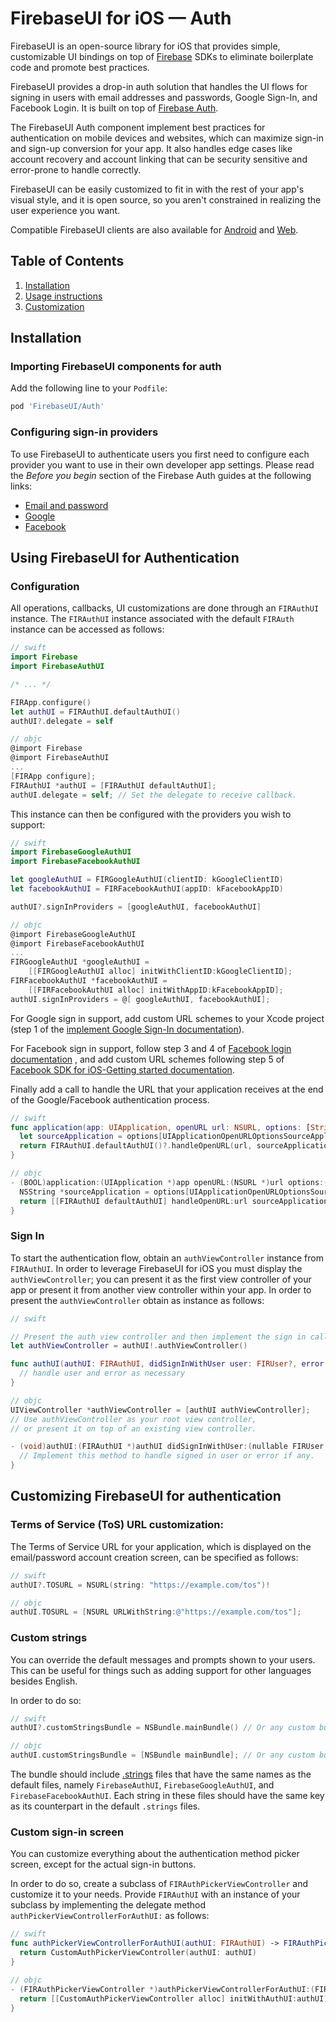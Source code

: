# FirebaseUI for iOS — Auth

FirebaseUI is an open-source library for iOS that provides simple, customizable UI
bindings on top of [Firebase](https://firebase.google.com) SDKs to eliminate
boilerplate code and promote best practices.

FirebaseUI provides a drop-in auth solution that handles the UI flows for
signing in users with email addresses and passwords, Google Sign-In, and
Facebook Login. It is built on top of [Firebase Auth](https://firebase.google.com/docs/auth).

The FirebaseUI Auth component implement best practices for authentication on
mobile devices and websites, which can maximize sign-in and sign-up conversion
for your app. It also handles edge cases like account recovery and account
linking that can be security sensitive and error-prone to handle correctly.

FirebaseUI can be easily customized to fit in with the rest of your app's visual
 style, and it is open source, so you aren't constrained in realizing the user
 experience you want.

Compatible FirebaseUI clients are also available for [Android](https://github.com/firebase/firebaseui-android/tree/master/auth)
and [Web](https://github.com/firebase/firebaseui-web/tree/master/auth).

## Table of Contents

1. [Installation](#installation)
2. [Usage instructions](#using-firebaseui-for-authentication)
3. [Customization](#customizing-firebaseui-for-authentication)

## Installation
### Importing FirebaseUI components for auth
Add the following line to your `Podfile`:
```ruby
pod 'FirebaseUI/Auth'
```

### Configuring sign-in providers
To use FirebaseUI to authenticate users you first need to configure each provider you want to use in
their own developer app settings. Please read the *Before you begin* section of the Firebase
Auth guides at the following links:

- [Email and password](https://firebase.google.com/docs/auth/ios/password-auth#before_you_begin)
- [Google](https://firebase.google.com/docs/auth/ios/google-signin#before_you_begin)
- [Facebook](https://firebase.google.com/docs/auth/ios/facebook-login#before_you_begin)


## Using FirebaseUI for Authentication

### Configuration

All operations, callbacks, UI customizations are done through an `FIRAuthUI`
instance. The `FIRAuthUI` instance associated with the default `FIRAuth`
instance can be accessed as follows:

```swift
// swift
import Firebase
import FirebaseAuthUI

/* ... */

FIRApp.configure()
let authUI = FIRAuthUI.defaultAuthUI()
authUI?.delegate = self
```

```objective-c
// objc
@import Firebase
@import FirebaseAuthUI
...
[FIRApp configure];
FIRAuthUI *authUI = [FIRAuthUI defaultAuthUI];
authUI.delegate = self; // Set the delegate to receive callback.
```

This instance can then be configured with the providers you wish to support:

```swift
// swift
import FirebaseGoogleAuthUI
import FirebaseFacebookAuthUI

let googleAuthUI = FIRGoogleAuthUI(clientID: kGoogleClientID)
let facebookAuthUI = FIRFacebookAuthUI(appID: kFacebookAppID)

authUI?.signInProviders = [googleAuthUI, facebookAuthUI]
```

```objective-c
// objc
@import FirebaseGoogleAuthUI
@import FirebaseFacebookAuthUI
...
FIRGoogleAuthUI *googleAuthUI =
    [[FIRGoogleAuthUI alloc] initWithClientID:kGoogleClientID];
FIRFacebookAuthUI *facebookAuthUI =
    [[FIRFacebookAuthUI alloc] initWithAppID:kFacebookAppID];
authUI.signInProviders = @[ googleAuthUI, facebookAuthUI];
```

For Google sign in support, add custom URL schemes to your Xcode project
(step 1 of the [implement Google Sign-In documentation](https://developers.google.com/firebase/docs/auth/ios/google-signin#2_implement_google_sign-in)).

For Facebook sign in support, follow step 3 and 4 of
[Facebook login documentation](https://developers.google.com/firebase/docs/auth/ios/facebook-login#before_you_begin)
, and add custom URL schemes following step 5 of [Facebook SDK for iOS-Getting started documentation](https://developers.facebook.com/docs/ios/getting-started).

Finally add a call to handle the URL that your application receives at the end of the
Google/Facebook authentication process.

```swift
// swift
func application(app: UIApplication, openURL url: NSURL, options: [String: AnyObject]) -> Bool {
  let sourceApplication = options[UIApplicationOpenURLOptionsSourceApplicationKey] as! String
  return FIRAuthUI.defaultAuthUI()?.handleOpenURL(url, sourceApplication: sourceApplication ?? "") ?? false
}
```

```objective-c
// objc
- (BOOL)application:(UIApplication *)app openURL:(NSURL *)url options:(NSDictionary *)options {
  NSString *sourceApplication = options[UIApplicationOpenURLOptionsSourceApplicationKey];
  return [[FIRAuthUI defaultAuthUI] handleOpenURL:url sourceApplication:sourceApplication];
}
```

### Sign In

To start the authentication flow, obtain an `authViewController` instance from
`FIRAuthUI`.  In order to leverage FirebaseUI for iOS you must display the
`authViewController`; you can present it as the first view controller of your
app or present it from another view controller within your app.  In order to
present the `authViewController` obtain as instance as follows:

```swift
// swift

// Present the auth view controller and then implement the sign in callback.
let authViewController = authUI!.authViewController()

func authUI(authUI: FIRAuthUI, didSignInWithUser user: FIRUser?, error: ErrorType?) {
  // handle user and error as necessary
}
```

```objective-c
// objc
UIViewController *authViewController = [authUI authViewController];
// Use authViewController as your root view controller,
// or present it on top of an existing view controller.

- (void)authUI:(FIRAuthUI *)authUI didSignInWithUser:(nullable FIRUser *)user error:(nullable NSError *)error {
  // Implement this method to handle signed in user or error if any.
}
```

## Customizing FirebaseUI for authentication
### Terms of Service (ToS) URL customization:

The Terms of Service URL for your application, which is displayed on the
email/password account creation screen, can be specified as follows:

```swift
// swift
authUI?.TOSURL = NSURL(string: "https://example.com/tos")!
```

```objective-c
// objc
authUI.TOSURL = [NSURL URLWithString:@"https://example.com/tos"];
```

### Custom strings

You can override the default messages and prompts shown to your users. This can
be useful for things such as adding support for other languages besides English.

In order to do so:

```swift
// swift
authUI?.customStringsBundle = NSBundle.mainBundle() // Or any custom bundle.
```

```objective-c
// objc
authUI.customStringsBundle = [NSBundle mainBundle]; // Or any custom bundle.
```

The bundle should include [.strings](Auth/AuthUI/Strings/FirebaseAuthUI.strings)
files that have the same names as the default files, namely `FirebaseAuthUI`,
`FirebaseGoogleAuthUI`, and `FirebaseFacebookAuthUI`. Each string in these files
should have the same key as its counterpart in the default `.strings` files.

### Custom sign-in screen

You can customize everything about the authentication method picker screen,
except for the actual sign-in buttons.

In order to do so, create a subclass of `FIRAuthPickerViewController`  and
customize it to your needs. Provide `FIRAuthUI` with an instance of your
subclass by implementing the delegate method
`authPickerViewControllerForAuthUI:` as follows:

```swift
// swift
func authPickerViewControllerForAuthUI(authUI: FIRAuthUI) -> FIRAuthPickerViewController {
  return CustomAuthPickerViewController(authUI: authUI)
}
```

```objective-c
// objc
- (FIRAuthPickerViewController *)authPickerViewControllerForAuthUI:(FIRAuthUI *)authUI {
  return [[CustomAuthPickerViewController alloc] initWithAuthUI:authUI];
}
```
